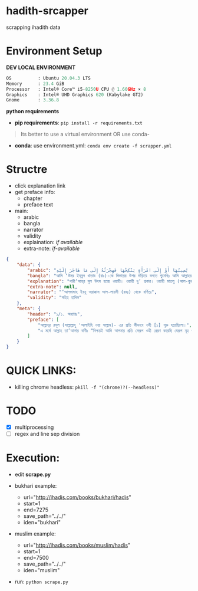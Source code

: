 # hadith-srcapper
scrapping ihadith data

# Environment Setup

**DEV LOCAL ENVIRONMENT**  

```python
OS          : Ubuntu 20.04.3 LTS       
Memory      : 23.4 GiB 
Processor   : Intel® Core™ i5-8250U CPU @ 1.60GHz × 8    
Graphics    : Intel® UHD Graphics 620 (Kabylake GT2)  
Gnome       : 3.36.8
```

**python requirements**

* **pip requirements**: ```pip install -r requirements.txt``` 

> Its better to use a virtual environment 
> OR use conda-

* **conda**: use environment.yml: ```conda env create -f scrapper.yml```

# Structre
* click explanation link
* get preface info:
    * chapter
    * preface text
* main:
    * arabic
    * bangla
    * narrator
    * validity
    * explaination: *if available*
    * extra-note: *if-available*

```json
{
    "data": {
        "arabic": "حَدَّثَنَا الْحُمَيْدِيُّ عَبْدُ اللَّهِ بْنُ الزُّبَيْرِ، قَالَ حَدَّثَنَا سُفْيَانُ، قَالَ حَدَّثَنَا يَحْيَى بْنُ سَعِيدٍ الأَنْصَارِيُّ، قَالَ أَخْبَرَنِي مُحَمَّدُ بْنُ إِبْرَاهِيمَ التَّيْمِيُّ، أَنَّهُ سَمِعَ عَلْقَمَةَ بْنَ وَقَّاصٍ اللَّيْثِيَّ، يَقُولُ سَمِعْتُ عُمَرَ بْنَ الْخَطَّابِ ـ رضى الله عنه ـ عَلَى الْمِنْبَرِ قَالَ سَمِعْتُ رَسُولَ اللَّهِ صلى الله عليه وسلم يَقُولُ \" إِنَّمَا الأَعْمَالُ بِالنِّيَّاتِ، وَإِنَّمَا لِكُلِّ امْرِئٍ مَا نَوَى، فَمَنْ كَانَتْ هِجْرَتُهُ إِلَى دُنْيَا يُصِيبُهَا أَوْ إِلَى امْرَأَةٍ يَنْكِحُهَا فَهِجْرَتُهُ إِلَى مَا هَاجَرَ إِلَيْهِ",
        "bangla": "আমি ‘উমর ইব্‌নুল খাত্তাব (রাঃ)-কে মিম্বারের উপর দাঁড়িয়ে বলতে শুনেছিঃ আমি আল্লাহর রসূল (সাল্লাল্লাহু ‘আলাইহি ওয়া সাল্লাম)-কে বলতে শুনেছিঃ কাজ (এর প্রাপ্য হবে) নিয়ত অনুযায়ী। আর মানুষ তার নিয়ত অনুযায়ী প্রতিফল পাবে। তাই যার হিজরত হবে ইহকাল লাভের অথবা কোন মহিলাকে বিবাহ করার উদ্দেশ্যে- তবে তার হিজরত সে উদ্দেশ্যেই হবে, যে জন্যে, সে হিজরত করেছে।\n\n(৫৪, ২৫২৯, ৩৮৯৮, ৫০৭০, ৬৬৮৯, ৬৯৫৩; মুসলিম ২৩/৪৫ হাঃ ১৯০৭, আহমাদ ১৬৮) (আধুনিক প্রকাশনীঃ ১, ইসলামিক ফাউন্ডেশনঃ ১)",
        "explanation": "শারী‘আহ্‌র মূল উৎস হচ্ছে ওয়াহী। ওয়াহী দু’ প্রকার। ওয়াহী মাতলু (আল-কুরআন) ও ওয়াহী গাইরে মাতলু (সুন্নাহ ও হাদীস)। এবং দ্বীনে ইলাহীর ভিত্তি শুধুমাত্র দু’টি জিনিসের উপর প্রতিষ্ঠিত। ইজমা‘ ও কিয়াস কোন শার‘ঈ দলীল নয়। বরং যে কিয়াস এবং ইজমা‘ ওয়াহীর পক্ষে অর্থাৎ কুরআন ও সুন্নাহ মুতাবিক হবে তা গ্রহণযোগ্য এবং যেটা বিপক্ষে যাবে সেটা পরিত্যাজ্য ও অগ্রহণযোগ্য। এ প্রসঙ্গে আল্লাহ তা‘আলার বাণীঃ\n\n(يَا أَيُّهَا الَّذِينَ آمَنُوا أَطِيعُوا اللَّهَ وَأَطِيعُوا الرَّسُولَ وَأُولِي الْأَمْرِ مِنْكُمْ فَإِنْ تَنَازَعْتُمْ فِي شَيْءٍ فَرُدُّوهُ إِلَى اللَّهِ وَالرَّسُولِ إِنْ كُنْتُمْ تُؤْمِنُونَ بِاللَّهِ وَالْيَوْمِ الْآخِرِ ذَلِكَ خَيْرٌ وَأَحْسَنُ تَأْوِيلاً) (النساء:৫৯)\n(يَا أَيُّهَا الَّذِينَ آمَنُوا أَطِيعُوا اللَّهَ وَأَطِيعُوا الرَّسُولَ وَلا تُبْطِلُوا أَعْمَالَكُمْ) (محمد:৩৩)\n\nকিন-ু বাতিল ফির্কার লোকেরা ইজমা‘ ও কিয়াসকে ওয়াহীর আসনে বসিয়েছে এবং বলে থাকেঃ শারী‘আহ্‌র ভিত্তি চারটি বিষয়ের উপর। কুরআন, সুন্নাহ, ইজমা‘ ও কিয়াস। বড় আশ্চর্যের বিষয় এই যে, সহাবায়ে কেরাম যাদের উপর আল্লাহ তা‘আলা তার সন্তুষ্টির ঘোষণা দিয়েছেন, তাদেরকে সত্যবাদী বলে স্বীকৃতি দেয়া হয়েছে এবং মুসলিম উম্মাহ এ ব্যাপারে সকলেই একমত। অথচ তারা সহাবায়ে কেরামকে দু’ ভাগে ভাগ করেছেন। (১) ফকীহ (২) গাইরে ফকীহ। আর বলেছেন যে সকল সহাবী ফকীহ ছিলেন তারা যদি কিয়াসের বিপরীতে হাদীস বর্ণনা করেন তবে তা গ্রহণযোগ্য কিন্তু যে সকল সহাবী গাইরে ফকীহ অর্থাৎ ফকীহ নন তাঁরা যদি কিয়াসের খেলাফ হাদীস বর্ণনা করেন তাহলে তা গ্রহণযোগ্য বলে বিবেচিত হবে না।\n\nপ্রকৃতপক্ষে এটা উম্মাতে মুহাম্মাদিয়াহকে সিরাতে মুস্তাকীমের পথ হতে সরিয়ে দেয়ার একটা বড় অস্ত্র এবং পরিকল্পনা। কেননা তাঁরা কিয়াসকে মূল এবং হাদীসকে দ্বিতীয় স্থানে রেখেছেন। সকল সহাবীর উপর আল্লাহ তা‘আলা সন্তুষ্ট কিন্তু তারা খুশী নন। সকল সহাবীর ব্যাপারে উম্মাতের ঐকমত্য রয়েছে। কিন্তু তাদের নিকট গাইরে ফকীহ সহাবীগণ ‘আদিল নন।\n\nধোঁকাবাজীর কিছু নমুনাঃ তারা বলেন, ফকীহ সহাবীগণ কিয়াসের খেলাফ হাদীস বর্ণনা করলে তা গ্রহণীয় হবে। কিন্তু গাইরে ফকীহ সহাবীগণ কিয়াসের খেলাফ হাদীস বর্ণনা করলে তা বাতিল হয়ে যাবে এবং কিয়াসের উপর ‘আমল করতে হবে।\n\nবাই‘য়ি মুসারাহ এর হাদীস আবূ হুরাইরাহ (রাঃ) হতে বর্ণিত এবং তা কিয়াসের খেলাফ। এই জন্য তা বাতিল। এবং কিয়াসের উপর ‘আমালযোগ্য। অথচ এই হাদীস ‘আবদুল্লাহ ইবনু মাস‘ঊদ (রাঃ) হতেও বর্ণিত হয়েছে। (দেখুন সহীহ বুখারী ২৮৮ পৃষ্ঠা রশিদিয়া ছাপা)",
        "extra-note": null,
        "narrator": "‘আলক্বামাহ ইব্‌নু ওয়াক্কাস আল-লায়সী (রহঃ) থেকে বর্ণিতঃ",
        "validity": "সহিহ হাদিস"
    },
    "meta": {
        "header": "১/১. অধ্যায়ঃ",
        "preface": [
            "আল্লাহ্‌র রসূল (সাল্লাল্লাহু 'আলাইহি ওয়া সাল্লাম)- এর প্রতি কীভাবে ওহী [১] শুরু হয়েছিলো।",
            "এ মর্মে আল্লাহ তা’আলার বাণীঃ “নিশ্চয়ই আমি আপনার প্রতি সেরূপ ওহী প্রেরণ করেছি যেরূপ নূহ ও তাঁর পরবর্তী নবীদের প্রতি ওহী প্রেরণ করেছিলাম”। (সূরা আন-নিসা ৪/১৬৩)"
        ]
    }
}
```

# QUICK LINKS:
* killing chrome headless: ```pkill -f "(chrome)?(--headless)"```

# TODO
- [x] multiprocessing
- [ ] regex and line sep division

# Execution:
* edit **scrape.py**

* bukhari example:
    * url="http://ihadis.com/books/bukhari/hadis"
    * start=1
    * end=7275
    * save_path="../../"
    * iden="bukhari"
* muslim example:
    * url="http://ihadis.com/books/muslim/hadis"
    * start=1
    * end=7500
    * save_path="../../"
    * iden="muslim"
* run: ```python scrape.py```